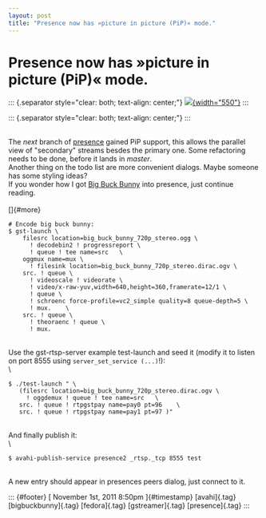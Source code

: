 ```yaml
---
layout: post
title: "Presence now has »picture in picture (PiP)« mode."
---
```



Presence now has »picture in picture (PiP)« mode.
=================================================

::: {.separator style="clear: both; text-align: center;"}
[![](http://2.bp.blogspot.com/-GVbPBtK-abo/TrBQ6wfJ_lI/AAAAAAAAAHY/cqjASZaTQK4/s1600/presence-pip.png){width="550"}](http://2.bp.blogspot.com/-GVbPBtK-abo/TrBQ6wfJ_lI/AAAAAAAAAHY/cqjASZaTQK4/s1600/presence-pip.png)
:::

::: {.separator style="clear: both; text-align: center;"}
:::

\
The *next* branch of
[presence](http://dummdida.blogspot.com/p/presence.html) gained PiP
support, this allows the parallel view of "secondary" streams besdes the
primary one. Some refactoring needs to be done, before it lands in
*master*.\
Another thing on the todo list are more convenient dialogs. Maybe
someone has some styling ideas?\
If you wonder how I got [Big Buck Bunny](http://www.bigbuckbunny.org/)
into presence, just continue reading.\
\
[]{#more}

    # Encode big buck bunny:
    $ gst-launch \
        filesrc location=big_buck_bunny_720p_stereo.ogg \
          ! decodebin2 ! progressreport \
          ! queue ! tee name=src   \
        oggmux name=mux \
          ! filesink location=big_buck_bunny_720p_stereo.dirac.ogv \
        src. ! queue \
          ! videoscale ! videorate \
          ! video/x-raw-yuv,width=640,height=360,framerate=12/1 \
          ! queue \
          ! schroenc force-profile=vc2_simple quality=8 queue-depth=5 \
          ! mux.    \
        src. ! queue \
          ! theoraenc ! queue \
          ! mux.

\
Use the gst-rtsp-server example test-launch and seed it (modify it to
listen on port 8555 using `server_set_service (...)`!):\
\

    $ ./test-launch " \
       (filesrc location=big_buck_bunny_720p_stereo.dirac.ogv \
         ! oggdemux ! queue ! tee name=src   \
       src. ! queue ! rtpgstpay name=pay0 pt=96    \
       src. ! queue ! rtpgstpay name=pay1 pt=97 )"

\
And finally publish it:\
\

    $ avahi-publish-service presence2 _rtsp._tcp 8555 test

\
A new entry should appear in presences peers dialog, just connect to it.

::: {#footer}
[ November 1st, 2011 8:50pm ]{#timestamp} [avahi]{.tag}
[bigbuckbunny]{.tag} [fedora]{.tag} [gstreamer]{.tag} [presence]{.tag}
:::
